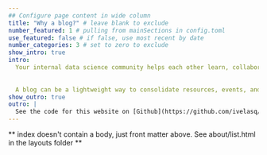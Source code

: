 ```yaml
---
## Configure page content in wide column
title: "Why a blog?" # leave blank to exclude
number_featured: 1 # pulling from mainSections in config.toml
use_featured: false # if false, use most recent by date
number_categories: 3 # set to zero to exclude
show_intro: true
intro: 
  Your internal data science community helps each other learn, collaborate, and share. However, you may not have a central place for your assets, making it difficult for members to find information from the past or know where to save their work.
  
  
  A blog can be a lightweight way to consolidate resources, events, and other information for your internal data science community.
show_outro: true
outro: |
  See the code for this website on [Github](https://github.com/ivelasq/internal-blog-example).
---
```


** index doesn't contain a body, just front matter above.
See about/list.html in the layouts folder **